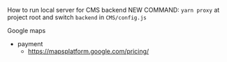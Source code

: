 How to run local server for CMS backend
NEW COMMAND: `yarn proxy` at project root
and switch `backend` in `CMS/config.js`

Google maps
- payment
  - https://mapsplatform.google.com/pricing/